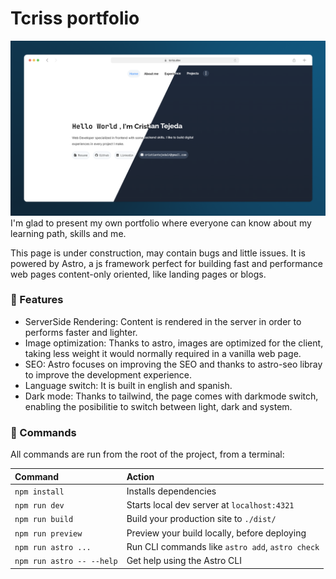 # Tcriss portfolio

![Preview](./public/images/preview-doc.png)
I'm glad to present my own portfolio where everyone can know about my learning path, skills and me.

This page is under construction, may contain bugs and little issues. It is powered by Astro, a js framework perfect for building fast and performance web pages content-only oriented, like landing pages or blogs.

### 🚀 Features

- ServerSide Rendering: Content is rendered in the server in order to performs faster and lighter.
- Image optimization: Thanks to astro, images are optimized for the client, taking less weight it would normally required in a vanilla web page.
- SEO: Astro focuses on improving the SEO and thanks to astro-seo libray to improve the development experience.
- Language switch: It is built in english and spanish.
- Dark mode: Thanks to tailwind, the page comes with darkmode switch, enabling the posibilitie to switch between light, dark and system.

### 🧞 Commands

All commands are run from the root of the project, from a terminal:

| Command                   | Action                                           |
| :------------------------ | :----------------------------------------------- |
| `npm install`             | Installs dependencies                            |
| `npm run dev`             | Starts local dev server at `localhost:4321`      |
| `npm run build`           | Build your production site to `./dist/`          |
| `npm run preview`         | Preview your build locally, before deploying     |
| `npm run astro ...`       | Run CLI commands like `astro add`, `astro check` |
| `npm run astro -- --help` | Get help using the Astro CLI                     |
